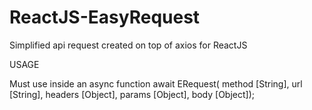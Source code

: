 # ReactJS-EasyRequest
Simplified api request created on top of axios for ReactJS

USAGE

Must use inside an async function
await ERequest(
  method [String], 
  url [String], 
  headers [Object], 
  params [Object], 
  body [Object]);
